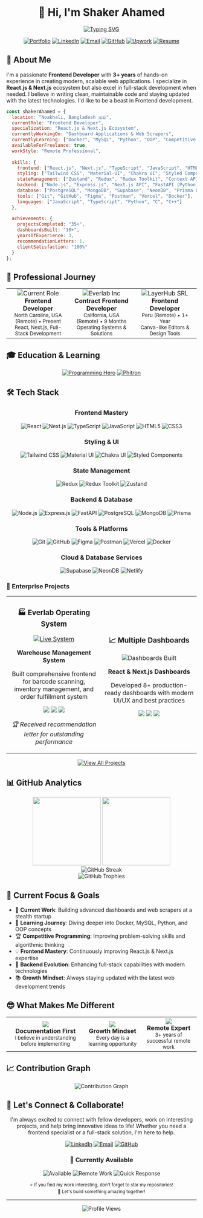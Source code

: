 <div align="center">
  
# 👋 Hi, I'm Shaker Ahamed
<p align="center">
  <a href="https://git.io/typing-svg">
    <img src="https://readme-typing-svg.herokuapp.com?font=Fira+Code&weight=650&size=28&pause=1000&color=FF6B6B&center=true&vCenter=true&width=680&lines=FFrontend+Developer+%7C+Full+Stack+Enthusiast;3%2B+Years+of+Experience;React.js+%7C+Next.js+%7C+Node.js;Building+Scalable+Web+Solutions" alt="Typing SVG" />
  </a>
</p>

<p align="center">
  <a href="https://shaker-ahamed-portfolio.netlify.app/"><img src="https://img.shields.io/badge/Portfolio-FF6B6B?style=for-the-badge&logo=google-chrome&logoColor=white" alt="Portfolio" /></a>
  <a href="https://www.linkedin.com/in/shaker-ahamed/"><img src="https://img.shields.io/badge/LinkedIn-4ECDC4?style=for-the-badge&logo=linkedin&logoColor=white" alt="LinkedIn" /></a>
  <a href="mailto:ahamedshaker7@gmail.com"><img src="https://img.shields.io/badge/Email-45B7D1?style=for-the-badge&logo=gmail&logoColor=white" alt="Email" /></a>
  <a href="https://github.com/shakerscode"><img src="https://img.shields.io/badge/GitHub-96CEB4?style=for-the-badge&logo=github&logoColor=white" alt="GitHub" /></a>
  <a href="https://www.upwork.com/freelancers/~01e87aabb9fd07c884"><img src="https://img.shields.io/badge/Upwork-FFEAA7?style=for-the-badge&logo=upwork&logoColor=black" alt="Upwork" /></a>
  <a href="https://drive.google.com/file/d/1aVj4AeM3zTJo_kihJFKUzfCnsfllFyqe/view?usp=sharing&usp=embed_facebook"><img src="https://img.shields.io/badge/Resume-A29BFE?style=for-the-badge&logo=adobeacrobatreader&logoColor=white" alt="Resume" /></a>
</p>

</div>

## 🚀 About Me

I'm a passionate **Frontend Developer** with **3+ years** of hands-on experience in creating modern, scalable web applications. I specialize in **React.js & Next.js** ecosystem but also excel in full-stack development when needed. I believe in writing clean, maintainable code and staying updated with the latest technologies. I'd like to be a beast in Frontend development.

```javascript
const shakerAhamed = {
  location: "Noakhali, Bangladesh 🇧🇩",
  currentRole: "Frontend Developer",
  specialization: "React.js & Next.js Ecosystem",
  currentlyWorkingOn: "Dashboard Applications & Web Scrapers",
  currentlyLearning: ["Docker", "MySQL", "Python", "OOP", "Competitive Programming"],
  availableForFreelance: true,
  workStyle: "Remote Professional",
  
  skills: {
    frontend: ["React.js", "Next.js", "TypeScript", "JavaScript", "HTML5", "CSS3"],
    styling: ["Tailwind CSS", "Material-UI", "Chakra UI", "Styled Components"],
    stateManagement: ["Zustand", "Redux", "Redux Toolkit", "Context API"],
    backend: ["Node.js", "Express.js", "Next.js API", "FastAPI (Python)"],
    database: ["PostgreSQL", "MongoDB", "Supabase", "NeonDB", "Prisma ORM"],
    tools: ["Git", "GitHub", "Figma", "Postman", "Vercel", "Docker"],
    languages: ["JavaScript", "TypeScript", "Python", "C", "C++"]
  },
  
  achievements: {
    projectsCompleted: "35+",
    dashboardsBuilt: "10+",
    yearsOfExperience: 3,
    recommendationLetters: 1,
    clientSatisfaction: "100%"
  }
};
```

## 💼 Professional Journey

<table>
  <tr>
    <td align="center" width="33%">
      <img src="https://img.shields.io/badge/Stealth_Startup-Jun_2024--Present-FF6B6B?style=for-the-badge" alt="Current Role" /><br/>
      <b>Frontend Developer</b><br/>
      <sub> North Carolina, USA (Remote) • Present </sub><br/>
      <small>React, Next.js, Full-Stack Development</small>
    </td>
    <td align="center" width="33%">
      <img src="https://img.shields.io/badge/Everlab_Inc-Oct_2023--Jun_2024-4ECDC4?style=for-the-badge" alt="Everlab Inc" /><br/>
      <b>Contract Frontend Developer</b><br/>
      <sub>California, USA (Remote) • 9 Months</sub><br/>
      <small>Operating Systems & Solutions</small>
    </td>
    <td align="center" width="33%">
      <img src="https://img.shields.io/badge/LayerHub_SRL-Sep_2022--Oct_2023-45B7D1?style=for-the-badge" alt="LayerHub SRL" /><br/>
      <b>Frontend Developer</b><br/>
      <sub>Peru (Remote) • 1+ Year</sub><br/>
      <small>Canva-like Editors & Design Tools</small>
    </td>
  </tr>
</table>

## 🎓 Education & Learning

<div align="center">
  <a href="https://web.programming-hero.com/home"><img src="https://img.shields.io/badge/Programming_Hero-Web_Development-FF6B6B?style=for-the-badge&logo=rocket&logoColor=white" alt="Programming Hero" /></a>
  <a href="https://phitron.io/"><img src="https://img.shields.io/badge/Phitron-C%2FC%2B%2B_Problem_Solving-4ECDC4?style=for-the-badge&logo=cplusplus&logoColor=white" alt="Phitron" /></a>
</div>

## 🛠️ Tech Stack

<div align="center">

### Frontend Mastery
![React](https://img.shields.io/badge/React-FF6B6B?style=for-the-badge&logo=react&logoColor=white)
![Next.js](https://img.shields.io/badge/Next.js-4ECDC4?style=for-the-badge&logo=next.js&logoColor=white)
![TypeScript](https://img.shields.io/badge/TypeScript-45B7D1?style=for-the-badge&logo=typescript&logoColor=white)
![JavaScript](https://img.shields.io/badge/JavaScript-96CEB4?style=for-the-badge&logo=javascript&logoColor=black)
![HTML5](https://img.shields.io/badge/HTML5-FFEAA7?style=for-the-badge&logo=html5&logoColor=black)
![CSS3](https://img.shields.io/badge/CSS3-A29BFE?style=for-the-badge&logo=css3&logoColor=white)

### Styling & UI
![Tailwind CSS](https://img.shields.io/badge/Tailwind_CSS-FF6B6B?style=for-the-badge&logo=tailwind-css&logoColor=white)
![Material UI](https://img.shields.io/badge/Material_UI-4ECDC4?style=for-the-badge&logo=mui&logoColor=white)
![Chakra UI](https://img.shields.io/badge/Chakra_UI-45B7D1?style=for-the-badge&logo=chakraui&logoColor=white)
![Styled Components](https://img.shields.io/badge/Styled_Components-96CEB4?style=for-the-badge&logo=styled-components&logoColor=white)

### State Management
![Redux](https://img.shields.io/badge/Redux-FFEAA7?style=for-the-badge&logo=redux&logoColor=black)
![Redux Toolkit](https://img.shields.io/badge/Redux_Toolkit-A29BFE?style=for-the-badge&logo=redux&logoColor=white)
![Zustand](https://img.shields.io/badge/Zustand-FF6B6B?style=for-the-badge&logo=react&logoColor=white)

### Backend & Database
![Node.js](https://img.shields.io/badge/Node.js-4ECDC4?style=for-the-badge&logo=node.js&logoColor=white)
![Express.js](https://img.shields.io/badge/Express.js-45B7D1?style=for-the-badge&logo=express&logoColor=white)
![FastAPI](https://img.shields.io/badge/FastAPI-96CEB4?style=for-the-badge&logo=fastapi&logoColor=white)
![PostgreSQL](https://img.shields.io/badge/PostgreSQL-FFEAA7?style=for-the-badge&logo=postgresql&logoColor=black)
![MongoDB](https://img.shields.io/badge/MongoDB-A29BFE?style=for-the-badge&logo=mongodb&logoColor=white)
![Prisma](https://img.shields.io/badge/Prisma-FF6B6B?style=for-the-badge&logo=Prisma&logoColor=white)

### Tools & Platforms
![Git](https://img.shields.io/badge/Git-4ECDC4?style=for-the-badge&logo=git&logoColor=white)
![GitHub](https://img.shields.io/badge/GitHub-45B7D1?style=for-the-badge&logo=github&logoColor=white)
![Figma](https://img.shields.io/badge/Figma-96CEB4?style=for-the-badge&logo=figma&logoColor=white)
![Postman](https://img.shields.io/badge/Postman-FFEAA7?style=for-the-badge&logo=postman&logoColor=black)
![Vercel](https://img.shields.io/badge/Vercel-A29BFE?style=for-the-badge&logo=vercel&logoColor=white)
![Docker](https://img.shields.io/badge/Docker-FF6B6B?style=for-the-badge&logo=docker&logoColor=white)

### Cloud & Database Services
![Supabase](https://img.shields.io/badge/Supabase-4ECDC4?style=for-the-badge&logo=supabase&logoColor=white)
![NeonDB](https://img.shields.io/badge/NeonDB-45B7D1?style=for-the-badge&logo=postgresql&logoColor=white)
![Netlify](https://img.shields.io/badge/Netlify-96CEB4?style=for-the-badge&logo=netlify&logoColor=white)

</div>

### 🏢 Enterprise Projects

<div align="center">
  <table>
    <tr>
      <td width="50%">
        <h3 align="center">🏭 Everlab Operating System</h3>
        <div align="center">
          <a href="https://os.everlab.co" target="_blank">
            <img src="https://img.shields.io/badge/🔗_Live_System-FFEAA7?style=for-the-badge&color=orange" alt="Live System" />
          </a>
          <p><strong>Warehouse Management System</strong></p>
          <p>Built comprehensive frontend for barcode scanning, inventory management, and order fulfillment system</p>
          <p>
            <img src="https://img.shields.io/badge/React-61DAFB?style=flat&logo=react&logoColor=black" />
            <img src="https://img.shields.io/badge/TypeScript-007ACC?style=flat&logo=typescript&logoColor=white" />
            <img src="https://img.shields.io/badge/Enterprise-A29BFE?style=flat" />
          </p>
          <p><em>🏆 Received recommendation letter for outstanding performance</em></p>
        </div>
      </td>
      <td width="50%">
        <h3 align="center">📈 Multiple Dashboards</h3>
        <div align="center">
          <img src="https://img.shields.io/badge/8%2B_Dashboards-Built-A29BFE?style=for-the-badge" alt="Dashboards Built" />
          <p><strong>React & Next.js Dashboards</strong></p>
          <p>Developed 8+ production-ready dashboards with modern UI/UX and best practices</p>
          <p>
            <img src="https://img.shields.io/badge/React-61DAFB?style=flat&logo=react&logoColor=black" />
            <img src="https://img.shields.io/badge/Next.js-000000?style=flat&logo=next.js&logoColor=white" />
            <img src="https://img.shields.io/badge/Best_Practices-FF6B6B?style=flat" />
          </p>
        </div>
      </td>
    </tr>
  </table>
</div>

<p align="center">
  <a href="https://github.com/shakerscode?tab=repositories">
    <img src="https://img.shields.io/badge/View_All_Projects-FF6B6B?style=for-the-badge&logo=github&logoColor=white" alt="View All Projects" />
  </a>
</p>

## 📊 GitHub Analytics

<div align="center">
  <img height="180em" src="https://github-readme-stats.vercel.app/api?username=shakerscode&show_icons=true&theme=radical&include_all_commits=true&count_private=true&border_color=FF6B6B&title_color=4ECDC4&text_color=45B7D1&icon_color=96CEB4"/>
  <img height="180em" src="https://github-readme-stats.vercel.app/api/top-langs/?username=shakerscode&layout=compact&langs_count=8&theme=radical&border_color=FF6B6B&title_color=4ECDC4&text_color=45B7D1"/>
</div>

<div align="center">
  <img src="https://github-readme-streak-stats.herokuapp.com/?user=shakerscode&theme=radical&border=FF6B6B&stroke=4ECDC4&ring=45B7D1&fire=96CEB4&currStreakLabel=FFEAA7" alt="GitHub Streak" />
</div>

<div align="center">
  <img src="https://github-profile-trophy.vercel.app/?username=shakerscode&theme=radical&no-frame=true&row=1&column=7&margin-w=15&margin-h=15" alt="GitHub Trophies" />
</div>

## 🎯 Current Focus & Goals

- 🔭 **Current Work**: Building advanced dashboards and web scrapers at a stealth startup
- 🌱 **Learning Journey**: Diving deeper into Docker, MySQL, Python, and OOP concepts
- 🏆 **Competitive Programming**: Improving problem-solving skills and algorithmic thinking
- 💡 **Frontend Mastery**: Continuously improving React.js & Next.js expertise
- 🚀 **Backend Evolution**: Enhancing full-stack capabilities with modern technologies
- 📚 **Growth Mindset**: Always staying updated with the latest web development trends

## 😎 What Makes Me Different

<div align="center">
  <table>
    <tr>
      <td align="center">
        <img src="https://img.shields.io/badge/📖_Doc_Reader-FF6B6B?style=for-the-badge" /><br/>
        <b>Documentation First</b><br/>
        <sub>I believe in understanding before implementing</sub>
      </td>
      <td align="center">
        <img src="https://img.shields.io/badge/🌱_Continuous_Learner-4ECDC4?style=for-the-badge" /><br/>
        <b>Growth Mindset</b><br/>
        <sub>Every day is a learning opportunity</sub>
      </td>
      <td align="center">
        <img src="https://img.shields.io/badge/🏠_Remote_Professional-45B7D1?style=for-the-badge" /><br/>
        <b>Remote Expert</b><br/>
        <sub>3+ years of successful remote work</sub>
      </td>
    </tr>
  </table>
</div>

## 📈 Contribution Graph

<div align="center">
  <img src="https://github-readme-activity-graph.vercel.app/graph?username=shakerscode&theme=react-dark&bg_color=0D1117&color=4ECDC4&line=FF6B6B&point=45B7D1&area=true&hide_border=true" alt="Contribution Graph" />
</div>

## 🤝 Let's Connect & Collaborate!

<div align="center">
  
I'm always excited to connect with fellow developers, work on interesting projects, and help bring innovative ideas to life! Whether you need a frontend specialist or a full-stack solution, I'm here to help.

<p align="center">
  <a href="https://linkedin.com/in/shaker-ahamed"><img src="https://img.shields.io/badge/LinkedIn-Professional_Network-4ECDC4?style=for-the-badge&logo=linkedin&logoColor=white" alt="LinkedIn" /></a>
  <a href="mailto:ahamedshaker7@gmail.com"><img src="https://img.shields.io/badge/Email-Direct_Contact-FF6B6B?style=for-the-badge&logo=gmail&logoColor=white" alt="Email" /></a>
  <a href="https://github.com/shakerscode"><img src="https://img.shields.io/badge/GitHub-Code_Portfolio-45B7D1?style=for-the-badge&logo=github&logoColor=white" alt="GitHub" /></a>
  
</p>

### 💼 Currently Available

<div align="center">
  <img src="https://img.shields.io/badge/✅_Available_for_Freelance-96CEB4?style=for-the-badge&logo=checkmarx&logoColor=white" alt="Available" />
  <img src="https://img.shields.io/badge/🌍_Remote_Work_Specialist-FFEAA7?style=for-the-badge&logo=world&logoColor=black" alt="Remote Work" />
  <img src="https://img.shields.io/badge/⚡_Quick_Response-A29BFE?style=for-the-badge&logo=lightning&logoColor=white" alt="Quick Response" />
</div>

  <p align="center">
    <sub>⭐ If you find my work interesting, don't forget to star my repositories!</sub><br/>
    <sub>🚀 Let's build something amazing together!</sub>
  </p>
</div>

---

<div align="center">
  <img src="https://komarev.com/ghpvc/?username=shakerscode&style=for-the-badge&color=FF6B6B" alt="Profile Views" />
</div>
